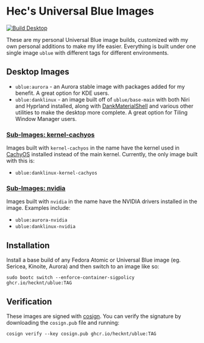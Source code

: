 # Hec's Universal Blue Images

[![Build Desktop](https://github.com/hecknt/ublue/actions/workflows/build-desktop.yml/badge.svg)](https://github.com/hecknt/ublue/actions/workflows/build-desktop.yml)

These are my personal Universal Blue image builds, customized with my own personal additions to make my life easier. Everything is built under one single image `ublue` with different tags for different environments.

## Desktop Images

- `ublue:aurora` - an Aurora stable image with packages added for my benefit. A great option for KDE users.
- `ublue:danklinux` - an image built off of `ublue/base-main` with both Niri and Hyprland installed, along with [DankMaterialShell](https://github.com/AvengeMedia/DankMaterialShell/) and various other utilities to make the desktop more complete. A great option for Tiling Window Manager users.

### <ins>Sub-Images: kernel-cachyos</ins>

Images built with `kernel-cachyos` in the name have the kernel used in [CachyOS](https://cachyos.org) installed instead of the main kernel. Currently, the only image built with this is:
- `ublue:danklinux-kernel-cachyos`

### <ins>Sub-Images: nvidia</ins>
Images built with `nvidia` in the name have the NVIDIA drivers installed in the image. Examples include:
- `ublue:aurora-nvidia`
- `ublue:danklinux-nvidia`

## Installation

Install a base build of any Fedora Atomic or Universal Blue image (eg. Sericea, Kinoite, Aurora) and then switch to an image like so:

```
sudo bootc switch --enforce-container-sigpolicy ghcr.io/hecknt/ublue:TAG
```

## Verification

These images are signed with [cosign](https://docs.sigstore.dev/cosign/overview/). You can verify the signature by downloading the `cosign.pub` file and running:

```
cosign verify --key cosign.pub ghcr.io/hecknt/ublue:TAG
```

